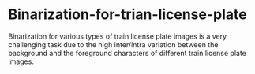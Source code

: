 # Binarization-for-trian-license-plate
Binarization for various types of train license plate images is a very challenging task due to the high inter/intra variation between the background and the foreground characters of different train license plate images.
